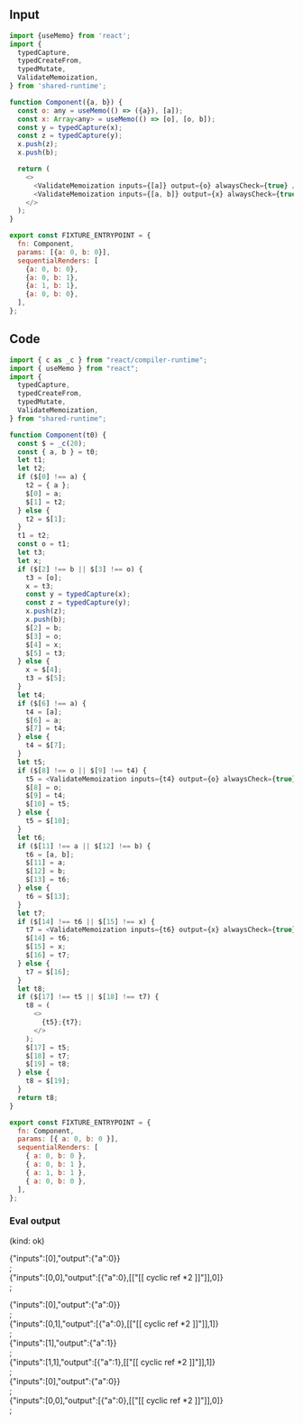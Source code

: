 
## Input

```javascript
import {useMemo} from 'react';
import {
  typedCapture,
  typedCreateFrom,
  typedMutate,
  ValidateMemoization,
} from 'shared-runtime';

function Component({a, b}) {
  const o: any = useMemo(() => ({a}), [a]);
  const x: Array<any> = useMemo(() => [o], [o, b]);
  const y = typedCapture(x);
  const z = typedCapture(y);
  x.push(z);
  x.push(b);

  return (
    <>
      <ValidateMemoization inputs={[a]} output={o} alwaysCheck={true} />;
      <ValidateMemoization inputs={[a, b]} output={x} alwaysCheck={true} />;
    </>
  );
}

export const FIXTURE_ENTRYPOINT = {
  fn: Component,
  params: [{a: 0, b: 0}],
  sequentialRenders: [
    {a: 0, b: 0},
    {a: 0, b: 1},
    {a: 1, b: 1},
    {a: 0, b: 0},
  ],
};

```

## Code

```javascript
import { c as _c } from "react/compiler-runtime";
import { useMemo } from "react";
import {
  typedCapture,
  typedCreateFrom,
  typedMutate,
  ValidateMemoization,
} from "shared-runtime";

function Component(t0) {
  const $ = _c(20);
  const { a, b } = t0;
  let t1;
  let t2;
  if ($[0] !== a) {
    t2 = { a };
    $[0] = a;
    $[1] = t2;
  } else {
    t2 = $[1];
  }
  t1 = t2;
  const o = t1;
  let t3;
  let x;
  if ($[2] !== b || $[3] !== o) {
    t3 = [o];
    x = t3;
    const y = typedCapture(x);
    const z = typedCapture(y);
    x.push(z);
    x.push(b);
    $[2] = b;
    $[3] = o;
    $[4] = x;
    $[5] = t3;
  } else {
    x = $[4];
    t3 = $[5];
  }
  let t4;
  if ($[6] !== a) {
    t4 = [a];
    $[6] = a;
    $[7] = t4;
  } else {
    t4 = $[7];
  }
  let t5;
  if ($[8] !== o || $[9] !== t4) {
    t5 = <ValidateMemoization inputs={t4} output={o} alwaysCheck={true} />;
    $[8] = o;
    $[9] = t4;
    $[10] = t5;
  } else {
    t5 = $[10];
  }
  let t6;
  if ($[11] !== a || $[12] !== b) {
    t6 = [a, b];
    $[11] = a;
    $[12] = b;
    $[13] = t6;
  } else {
    t6 = $[13];
  }
  let t7;
  if ($[14] !== t6 || $[15] !== x) {
    t7 = <ValidateMemoization inputs={t6} output={x} alwaysCheck={true} />;
    $[14] = t6;
    $[15] = x;
    $[16] = t7;
  } else {
    t7 = $[16];
  }
  let t8;
  if ($[17] !== t5 || $[18] !== t7) {
    t8 = (
      <>
        {t5};{t7};
      </>
    );
    $[17] = t5;
    $[18] = t7;
    $[19] = t8;
  } else {
    t8 = $[19];
  }
  return t8;
}

export const FIXTURE_ENTRYPOINT = {
  fn: Component,
  params: [{ a: 0, b: 0 }],
  sequentialRenders: [
    { a: 0, b: 0 },
    { a: 0, b: 1 },
    { a: 1, b: 1 },
    { a: 0, b: 0 },
  ],
};

```
      
### Eval output
(kind: ok) <div>{"inputs":[0],"output":{"a":0}}</div>;<div>{"inputs":[0,0],"output":[{"a":0},[["[[ cyclic ref *2 ]]"]],0]}</div>;
<div>{"inputs":[0],"output":{"a":0}}</div>;<div>{"inputs":[0,1],"output":[{"a":0},[["[[ cyclic ref *2 ]]"]],1]}</div>;
<div>{"inputs":[1],"output":{"a":1}}</div>;<div>{"inputs":[1,1],"output":[{"a":1},[["[[ cyclic ref *2 ]]"]],1]}</div>;
<div>{"inputs":[0],"output":{"a":0}}</div>;<div>{"inputs":[0,0],"output":[{"a":0},[["[[ cyclic ref *2 ]]"]],0]}</div>;